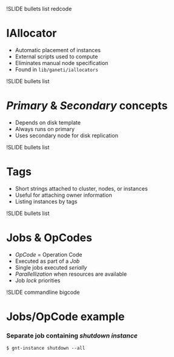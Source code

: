 !SLIDE bullets list redcode

# IAllocator

* Automatic placement of instances
* External scripts used to compute
* Eliminates manual node specification
* Found in ``lib/ganeti/iallocators``

!SLIDE bullets list

# _Primary_ & _Secondary_ concepts

* Depends on disk template
* Always runs on primary
* Uses secondary node for disk replication

!SLIDE bullets list

# Tags

* Short strings attached to cluster, nodes, or instances
* Useful for attaching owner information
* Listing instances by tags

!SLIDE bullets list

# Jobs & OpCodes

* _OpCode_ = Operation Code
* Executed as part of a _Job_
* Single jobs executed _serially_
* _Parallellization_ when resources are available 
* Job _lock_ priorities

!SLIDE commandline bigcode

# Jobs/OpCode example

### Separate job containing _shutdown instance_ 

    $ gnt-instance shutdown --all


